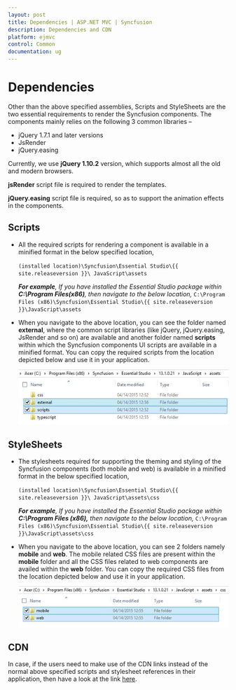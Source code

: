 ```yaml
---
layout: post
title: Dependencies | ASP.NET MVC | Syncfusion
description: Dependencies and CDN
platform: ejmvc
control: Common 
documentation: ug
---
```


# Dependencies

Other than the above specified assemblies, Scripts and StyleSheets are the two essential requirements to render the Syncfusion components. The components mainly relies on the following 3 common libraries –

* jQuery 1.7.1 and later versions
* JsRender
* jQuery.easing

Currently, we use **jQuery 1.10.2** version, which supports almost all the old and modern browsers.

**jsRender** script file is required to render the templates.

**jQuery.easing** script file is required, so as to support the animation effects in the components.

## Scripts

* All the required scripts for rendering a component is available in a minified format in the below specified location, 

  `(installed location)\Syncfusion\Essential Studio\{{ site.releaseversion }}\ JavaScript\assets`

  _**For example**, If you have installed the Essential Studio package within **C:\Program Files(x86)**, then navigate to the below location,_
  `C:\Program Files (x86)\Syncfusion\Essential Studio\{{ site.releaseversion }}\JavaScript\assets`

* When you navigate to the above location, you can see the folder named **external**, where the common script libraries (like jQuery, jQuery.easing, JsRender and so on) are available and another folder named **scripts** within which the Syncfusion components UI scripts are available in a minified format. You can copy the required scripts from the location depicted below and use it in your application.

  ![](Dependencies_images/Dependencies_img1.jpeg)

## StyleSheets

* The stylesheets required for supporting the theming and styling of the Syncfusion components (both mobile and web) is available in a minified format in the below specified location, 

  `(installed location)\Syncfusion\Essential Studio\{{ site.releaseversion }}\ JavaScript\assets\css`

  _**For** **example**, If you have installed the Essential Studio package within **C:\Program Files (x86),** then navigate to the below location,_
  `C:\Program Files (x86)\Syncfusion\Essential Studio\{{ site.releaseversion }}\JavaScript\assets\css`

* When you navigate to the above location, you can see 2 folders namely **mobile** and **web**. The mobile related CSS files are present within the **mobile** folder and all the CSS files related to web components are availed within the **web** folder. You can copy the required CSS files from the location depicted below and use it in your application.

  ![](Dependencies_images/Dependencies_img2.jpeg)

## CDN

In case, if the users need to make use of the CDN links instead of the normal above specified scripts and stylesheet references in their application, then have a look at the link [here](http://help.syncfusion.com/js/cdn).